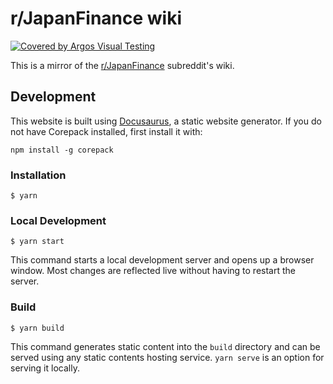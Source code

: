 # r/JapanFinance wiki

[![Covered by Argos Visual Testing](https://argos-ci.com/badge.svg)](https://app.argos-ci.com/shakuzen/JapanFinance.github.io/reference)

This is a mirror of the [r/JapanFinance](https://www.reddit.com/r/JapanFinance/) subreddit's wiki.

## Development

This website is built using [Docusaurus](https://docusaurus.io/), a static website generator. If you do not have Corepack installed, first install it with:

```
npm install -g corepack
```

### Installation

```
$ yarn
```

### Local Development

```
$ yarn start
```

This command starts a local development server and opens up a browser window. Most changes are reflected live without having to restart the server.

### Build

```
$ yarn build
```

This command generates static content into the `build` directory and can be served using any static contents hosting service. `yarn serve` is an option for serving it locally.
